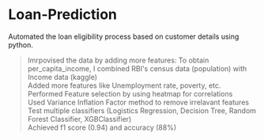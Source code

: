 # Loan-Prediction
Automated the loan eligibility process based on customer details using python. <br>
> Imrpovised the data by adding more features: To obtain per_capita_income, I combined RBI's census data (population) with Income data (kaggle) <br>
> Added more features like Unemployment rate, poverty, etc. <br>
> Performed Feature selection by using heatmap for correlations<br>
> Used Variance Inflation Factor method to remove irrelavant features<br>
> Test multiple classifiers (Logistics Regression, Decision Tree, Random Forest Classifier, XGBClassifier)<br>
> Achieved f1 score (0.94) and accuracy (88%)<br>
